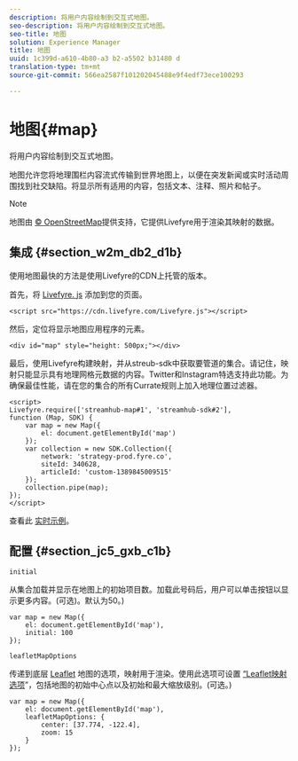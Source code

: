 ```yaml
---
description: 将用户内容绘制到交互式地图。
seo-description: 将用户内容绘制到交互式地图。
seo-title: 地图
solution: Experience Manager
title: 地图
uuid: 1c399d-a610-4b80-a3 b2-a5502 b31480 d
translation-type: tm+mt
source-git-commit: 566ea2587f101202045488e9f4edf73ece100293

---
```



# 地图{#map}

将用户内容绘制到交互式地图。

地图允许您将地理围栏内容流式传输到世界地图上，以便在突发新闻或实时活动周围找到社交缺陷。将显示所有适用的内容，包括文本、注释、照片和帖子。

>[!NOTE]
>
>地图由 [© OpenStreetMap](https://www.openstreetmap.org/copyright)提供支持，它提供Livefyre用于渲染其映射的数据。

## 集成 {#section_w2m_db2_d1b}

使用地图最快的方法是使用Livefyre的CDN上托管的版本。

首先，将 [Livefyre. js](https://github.com/Livefyre/Livefyre.js) 添加到您的页面。

```
<script src="https://cdn.livefyre.com/Livefyre.js"></script> 
```

然后，定位将显示地图应用程序的元素。

```
<div id="map" style="height: 500px;"></div>
```

最后，使用Livefyre构建映射，并从streub-sdk中获取要管道的集合。请记住，映射只能显示具有地理网格元数据的内容。Twitter和Instagram特选支持此功能。为确保最佳性能，请在您的集合的所有Currate规则上加入地理位置过滤器。

```
<script> 
Livefyre.require(['streamhub-map#1', 'streamhub-sdk#2'], 
function (Map, SDK) { 
    var map = new Map({ 
        el: document.getElementById('map') 
    }); 
    var collection = new SDK.Collection({ 
        network: 'strategy-prod.fyre.co', 
        siteId: 340628, 
        articleId: 'custom-1389845009515' 
    }); 
    collection.pipe(map); 
}); 
</script>
```

查看此 [实时示例](https://codepen.io/cheung31/pen/wkmbF)。

## 配置 {#section_jc5_gxb_c1b}

`initial`

从集合加载并显示在地图上的初始项目数。加载此号码后，用户可以单击按钮以显示更多内容。(可选)。默认为50。)

```
var map = new Map({ 
    el: document.getElementById('map'), 
    initial: 100 
});
```

`leafletMapOptions`

传递到底层 [Leaflet](https://leafletjs.com/) 地图的选项，映射用于渲染。使用此选项可设置 [“Leaflet映射选项](https://leafletjs.com/reference.html#map-options)”，包括地图的初始中心点以及初始和最大缩放级别。(可选。)

```
var map = new Map({ 
    el: document.getElementById('map'), 
    leafletMapOptions: { 
        center: [37.774, -122.4], 
        zoom: 15 
    } 
});
```

